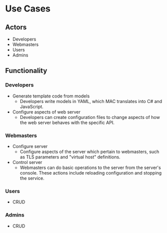 # Use Cases
## Actors
- Developers
- Webmasters
- Users
- Admins

## Functionality
### Developers
- Generate template code from models
  - Developers write models in YAML, which MAC translates into C# and JavaScript.
- Configure aspects of web server
  - Developers can create configuration files to change aspects of how the web server behaves with the specific API.

### Webmasters
- Configure server
  - Configure aspects of the server which pertain to webmasters, such as TLS parameters and "virtual host" definitions.
- Control server
  - Webmasters can do basic operations to the server from the server's console.  These actions include reloading configuration and stopping the service.

### Users
- CRUD

### Admins
- CRUD
